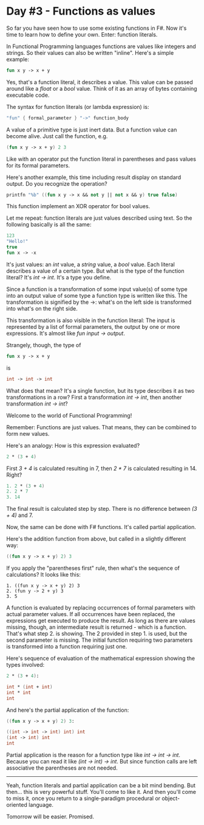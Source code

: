 # Day #3 - Functions as values
So far you have seen how to use some existing functions in F#. Now it's time to learn how to define your own. Enter: function literals.

In Functional Programming languages functions are values like integers and strings. So their values can also be written "inline". Here's a simple example:

```fsharp
fun x y -> x + y
```

Yes, that's a function literal, it describes a value. This value can be passed around like a _float_ or a _bool_ value. Think of it as an array of bytes containing executable code.

The syntax for function literals (or lambda expression) is:

```fsharp
"fun" { formal_parameter } "->" function_body
```

A value of a primitive type is just inert data. But a function value can become alive. Just call the function, e.g.

```fsharp
(fun x y -> x + y) 2 3
```

Like with an operator put the function literal in parentheses and pass values for its formal parameters.

Here's another example, this time including result display on standard output. Do you recognize the operation?

```fsharp
printfn "%b" ((fun x y -> x && not y || not x && y) true false)
```

This function implement an XOR operator for bool values.

Let me repeat: function literals are just values described using text. So the following basically is all the same:

```fsharp
123
"Hello!"
true
fun x -> -x
``` 

It's just values: an _int_ value, a _string_ value, a _bool_ value. Each literal describes a value of a certain type. But what is the type of the function literal? It's _int -> int_. It's a type you define.

Since a function is a transformation of some input value(s) of some type into an output value of some type a function type is written like this. The transformation is signified by the ->: what's on the left side is transformed into what's on the right side.

This transformation is also visible in the function literal: The input is represented by a list of formal parameters, the output by one or more expressions. It's almost like _fun input -> output_.

Strangely, though, the type of

```fsharp
fun x y -> x + y
```

is

```fsharp
int -> int -> int
```

What does that mean? It's a single function, but its type describes it as two transformations in a row? First a transformation _int -> int_, then another transformation _int -> int_?

Welcome to the world of Functional Programming!

Remember: Functions are just values. That means, they can be combined to form new values.

Here's an analogy: How is this expression evaluated?

```fsharp
2 * (3 + 4)
```

First _3 + 4_ is calculated resulting in 7, then _2 * 7_ is calculated resulting in 14. Right?

```fsharp
1. 2 * (3 + 4)
2. 2 * 7
3. 14
```

The final result is calculated step by step. There is no difference between _(3 + 4)_ and 7.

Now, the same can be done with F# functions. It's called partial application.

Here's the addition function from above, but called in a slightly different way:

```fsharp
((fun x y -> x + y) 2) 3
```

If you apply the "parentheses first" rule, then what's the sequence of calculations? It looks like this:

```
1. ((fun x y -> x + y) 2) 3
2. (fun y -> 2 + y) 3
3. 5
```

A function is evaluated by replacing occurrences of formal parameters with actual parameter values. If all occurrences have been replaced, the expressions get executed to produce the result. As long as there are values missing, though, an intermediate result is returned - which is a function. That's what step 2. is showing. The 2 provided in step 1. is used, but the second parameter is missing. The initial function requiring two parameters is transformed into a function requiring just one.

Here's sequence of evaluation of the mathematical expression showing the types involved:

```fsharp
2 * (3 + 4):

int * (int + int)
int * int
int
```

And here's the partial application of the function:

```fsharp
((fun x y -> x + y) 2) 3:

((int -> int -> int) int) int
(int -> int) int
int
```

Partial application is the reason for a function type like _int -> int -> int_. Because you can read it like _(int -> int) -> int_. But since function calls are left associative the parentheses are not needed.

***

Yeah, function literals and partial application can be a bit mind bending. But then... this is very powerful stuff. You'll come to like it. And then you'll come to miss it, once you return to a single-paradigm procedural or object-oriented language.

Tomorrow will be easier. Promised.